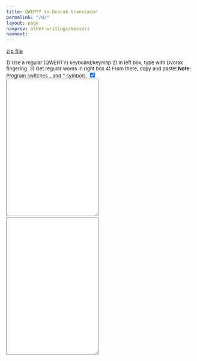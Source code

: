 ```yaml
---
title: QWERTY to Dvorak translator
permalink: "/d/"
layout: page
navprev: other-writings/mosseri
navnext: 
---
```


[zip file](http://www.andrewdurham.com/f/d.zip)

<script language="Javascript">
<!--
// PL
// You may use, modify etc this code as you wish. I hope it works.

//each character in the top row is translated to the character in the bottom row
//if using a \, double it up
var skey="aAbBcCdDeEfFgGhHiIjJkKlLmMnNoOpPqQrRsStTuUvVwWxXyYzZ-_=+[{]};:',<.>/?"
                                                              
var dkey="aAxXjJeE.>uUiIdDcChHtTnNmMbBrRlL'_pPoOyYgGkK,<qQfF;:[{]}/?=+sS-wWvVzZ"

function keypr(){
if (document.formt.imm.checked) {
trans();
//if (document.formt.dest.createTextRange) {
//var range = document.formt.dest.createTextRange();
//range.collapse(false);
//range.select();
//}
}
}

function trans(){
document.formt.dest.value=transta(document.formt.src.value);
}

function transta(srctext){
var assmstr;
assmstr="";
for (cnt=0;cnt<srctext.length;cnt++){
assmstr=assmstr + transchar(srctext.charAt(cnt));
}
return assmstr;
}

function transchar(srchar){
var tchar;
tchar="";
tchar = dkey.charAt(skey.indexOf(srchar))
if (tchar=="") {
tchar = srchar;
}
return tchar;
}
//-->
</script>
</font>
<form name="formt">
<font size="2">1) Use a regular (QWERTY) keyboard/keymap 2) In left box, type
with Dvorak fingering. 3) Get regular words in right box 4) From there,
copy and paste! <b>Note:</b> Program switches _ and " symbols. <input name="imm" value="imm" checked="checked" type="checkbox"><br>

<textarea name="src" rows="24" cols="28" onkeyup="keypr()" wrap="virtual"></textarea>&nbsp;&nbsp;&nbsp;&nbsp;

<textarea name="dest" rows="24" cols="28" wrap="virtual"></textarea>

</font>
</form>

